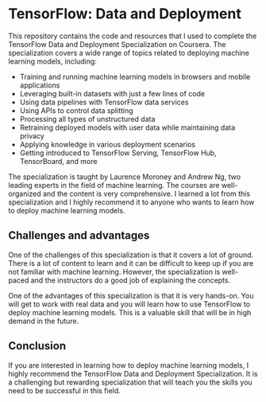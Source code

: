# TensorFlow: Data and Deployment

This repository contains the code and resources that I used to complete the TensorFlow Data and Deployment Specialization on Coursera. The specialization covers a wide range of topics related to deploying machine learning models, including:

- Training and running machine learning models in browsers and mobile applications
- Leveraging built-in datasets with just a few lines of code
- Using data pipelines with TensorFlow data services
- Using APIs to control data splitting
- Processing all types of unstructured data
- Retraining deployed models with user data while maintaining data privacy
- Applying knowledge in various deployment scenarios
- Getting introduced to TensorFlow Serving, TensorFlow Hub, TensorBoard, and more

The specialization is taught by Laurence Moroney and Andrew Ng, two leading experts in the field of machine learning. The courses are well-organized and the content is very comprehensive. I learned a lot from this specialization and I highly recommend it to anyone who wants to learn how to deploy machine learning models.

## Challenges and advantages

One of the challenges of this specialization is that it covers a lot of ground. There is a lot of content to learn and it can be difficult to keep up if you are not familiar with machine learning. However, the specialization is well-paced and the instructors do a good job of explaining the concepts.

One of the advantages of this specialization is that it is very hands-on. You will get to work with real data and you will learn how to use TensorFlow to deploy machine learning models. This is a valuable skill that will be in high demand in the future.

## Conclusion

If you are interested in learning how to deploy machine learning models, I highly recommend the TensorFlow Data and Deployment Specialization. It is a challenging but rewarding specialization that will teach you the skills you need to be successful in this field.
